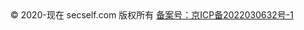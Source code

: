 <center>© 2020-现在 secself.com 版权所有  <a href="https://beian.miit.gov.cn">备案号：京ICP备2022030632号-1</a></center>

